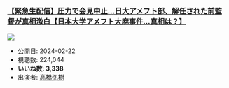 ### [【緊急生配信】圧力で会見中止…日大アメフト部、解任された前監督が真相激白【日本大学アメフト大麻事件…真相は？】](https://www.youtube.com/watch?v=-95N8PZ04pU)
[![](https://img.youtube.com/vi/-95N8PZ04pU/sddefault.jpg)](https://www.youtube.com/watch?v=-95N8PZ04pU)
-   公開日: 2024-02-22
-   視聴数: 224,044
-   **いいね数: 3,338**
-   出演者: [高橋弘樹](/rehacq_fan/people/高橋弘樹 "wikilink")
